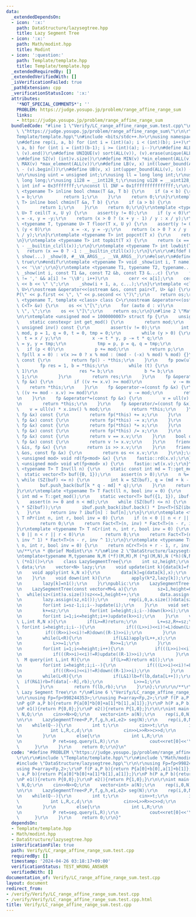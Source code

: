 ```yaml
---
data:
  _extendedDependsOn:
  - icon: ':x:'
    path: DataStructure/lazysegtree.hpp
    title: Lazy Segment Tree
  - icon: ':x:'
    path: Math/modint.hpp
    title: Modint
  - icon: ':question:'
    path: Template/template.hpp
    title: Template/template.hpp
  _extendedRequiredBy: []
  _extendedVerifiedWith: []
  _isVerificationFailed: true
  _pathExtension: cpp
  _verificationStatusIcon: ':x:'
  attributes:
    '*NOT_SPECIAL_COMMENTS*': ''
    PROBLEM: https://judge.yosupo.jp/problem/range_affine_range_sum
    links:
    - https://judge.yosupo.jp/problem/range_affine_range_sum
  bundledCode: "#line 1 \"Verify/LC_range_affine_range_sum.test.cpp\"\n#define PROBLEM\
    \ \"https://judge.yosupo.jp/problem/range_affine_range_sum\"\r\n\r\n#line 1 \"\
    Template/template.hpp\"\n#include <bits/stdc++.h>\r\nusing namespace std;\r\n\r\
    \n#define rep(i, a, b) for (int i = (int)(a); i < (int)(b); i++)\r\n#define rrep(i,\
    \ a, b) for (int i = (int)(b-1); i >= (int)(a); i--)\r\n#define ALL(v) (v).begin(),\
    \ (v).end()\r\n#define UNIQUE(v) sort(ALL(v)), (v).erase(unique(ALL(v)), (v).end())\r\
    \n#define SZ(v) (int)v.size()\r\n#define MIN(v) *min_element(ALL(v))\r\n#define\
    \ MAX(v) *max_element(ALL(v))\r\n#define LB(v, x) int(lower_bound(ALL(v), (x))\
    \ - (v).begin())\r\n#define UB(v, x) int(upper_bound(ALL(v), (x)) - (v).begin())\r\
    \n\r\nusing uint = unsigned int;\r\nusing ll = long long int;\r\nusing ull = unsigned\
    \ long long;\r\nusing i128 = __int128_t;\r\nusing u128 = __uint128_t;\r\nconst\
    \ int inf = 0x3fffffff;\r\nconst ll INF = 0x1fffffffffffffff;\r\n\r\ntemplate\
    \ <typename T> inline bool chmax(T &a, T b) {\r\n    if (a < b) {\r\n        a\
    \ = b;\r\n        return 1;\r\n    }\r\n    return 0;\r\n}\r\ntemplate <typename\
    \ T> inline bool chmin(T &a, T b) {\r\n    if (a > b) {\r\n        a = b;\r\n\
    \        return 1;\r\n    }\r\n    return 0;\r\n}\r\ntemplate <typename T, typename\
    \ U> T ceil(T x, U y) {\r\n    assert(y != 0);\r\n    if (y < 0)\r\n        x\
    \ = -x, y = -y;\r\n    return (x > 0 ? (x + y - 1) / y : x / y);\r\n}\r\ntemplate\
    \ <typename T, typename U> T floor(T x, U y) {\r\n    assert(y != 0);\r\n    if\
    \ (y < 0)\r\n        x = -x, y = -y;\r\n    return (x > 0 ? x / y : (x - y + 1)\
    \ / y);\r\n}\r\ntemplate <typename T> int popcnt(T x) {\r\n    return __builtin_popcountll(x);\r\
    \n}\r\ntemplate <typename T> int topbit(T x) {\r\n    return (x == 0 ? -1 : 63\
    \ - __builtin_clzll(x));\r\n}\r\ntemplate <typename T> int lowbit(T x) {\r\n \
    \   return (x == 0 ? -1 : __builtin_ctzll(x));\r\n}\r\n\r\n#ifdef LOCAL\r\n#define\
    \ show(...) _show(0, #__VA_ARGS__, __VA_ARGS__)\r\n#else\r\n#define show(...)\
    \ true\r\n#endif\r\ntemplate <typename T> void _show(int i, T name) {\r\n    cerr\
    \ << '\\n';\r\n}\r\ntemplate <typename T1, typename T2, typename... T3>\r\nvoid\
    \ _show(int i, const T1 &a, const T2 &b, const T3 &...c) {\r\n    for (; a[i]\
    \ != ',' && a[i] != '\\0'; i++)\r\n        cerr << a[i];\r\n    cerr << \":\"\
    \ << b << \" \";\r\n    _show(i + 1, a, c...);\r\n}\r\ntemplate <class T, class\
    \ U>\r\nostream &operator<<(ostream &os, const pair<T, U> &p) {\r\n    os << \"\
    P(\" << p.first << \", \" << p.second << \")\";\r\n    return os;\r\n}\r\ntemplate\
    \ <typename T, template <class> class C>\r\nostream &operator<<(ostream &os, const\
    \ C<T> &v) {\r\n    os << \"[\";\r\n    for (auto d : v)\r\n        os << d <<\
    \ \", \";\r\n    os << \"]\";\r\n    return os;\r\n}\n#line 2 \"Math/modint.hpp\"\
    \n\r\ntemplate <unsigned mod = 1000000007> struct fp {\r\n    unsigned v;\r\n\
    \    static constexpr int get_mod() {\r\n        return mod;\r\n    }\r\n    constexpr\
    \ unsigned inv() const {\r\n        assert(v != 0);\r\n        int x = v, y =\
    \ mod, p = 1, q = 0, t = 0, tmp = 0;\r\n        while (y > 0) {\r\n          \
    \  t = x / y;\r\n            x -= t * y, p -= t * q;\r\n            tmp = x, x\
    \ = y, y = tmp;\r\n            tmp = p, p = q, q = tmp;\r\n        }\r\n     \
    \   if (p < 0)\r\n            p += mod;\r\n        return p;\r\n    }\r\n    constexpr\
    \ fp(ll x = 0) : v(x >= 0 ? x % mod : (mod - (-x) % mod) % mod) {}\r\n    fp operator-()\
    \ const {\r\n        return fp() - *this;\r\n    }\r\n    fp pow(ull t) {\r\n\
    \        fp res = 1, b = *this;\r\n        while (t) {\r\n            if (t &\
    \ 1)\r\n                res *= b;\r\n            b *= b;\r\n            t >>=\
    \ 1;\r\n        }\r\n        return res;\r\n    }\r\n    fp &operator+=(const\
    \ fp &x) {\r\n        if ((v += x.v) >= mod)\r\n            v -= mod;\r\n    \
    \    return *this;\r\n    }\r\n    fp &operator-=(const fp &x) {\r\n        if\
    \ ((v += mod - x.v) >= mod)\r\n            v -= mod;\r\n        return *this;\r\
    \n    }\r\n    fp &operator*=(const fp &x) {\r\n        v = ull(v) * x.v % mod;\r\
    \n        return *this;\r\n    }\r\n    fp &operator/=(const fp &x) {\r\n    \
    \    v = ull(v) * x.inv() % mod;\r\n        return *this;\r\n    }\r\n    fp operator+(const\
    \ fp &x) const {\r\n        return fp(*this) += x;\r\n    }\r\n    fp operator-(const\
    \ fp &x) const {\r\n        return fp(*this) -= x;\r\n    }\r\n    fp operator*(const\
    \ fp &x) const {\r\n        return fp(*this) *= x;\r\n    }\r\n    fp operator/(const\
    \ fp &x) const {\r\n        return fp(*this) /= x;\r\n    }\r\n    bool operator==(const\
    \ fp &x) const {\r\n        return v == x.v;\r\n    }\r\n    bool operator!=(const\
    \ fp &x) const {\r\n        return v != x.v;\r\n    }\r\n    friend istream &operator>>(istream\
    \ &is, fp &x) {\r\n        return is >> x.v;\r\n    }\r\n    friend ostream &operator<<(ostream\
    \ &os, const fp &x) {\r\n        return os << x.v;\r\n    }\r\n};\r\n\r\ntemplate\
    \ <unsigned mod> void rd(fp<mod> &x) {\r\n    fastio::rd(x.v);\r\n}\r\ntemplate\
    \ <unsigned mod> void wt(fp<mod> x) {\r\n    fastio::wt(x.v);\r\n}\r\n\r\ntemplate\
    \ <typename T> T Inv(ll n) {\r\n    static const int md = T::get_mod();\r\n  \
    \  static vector<T> buf({0, 1});\r\n    assert(n > 0);\r\n    n %= md;\r\n   \
    \ while (SZ(buf) <= n) {\r\n        int k = SZ(buf), q = (md + k - 1) / k;\r\n\
    \        buf.push_back(buf[k * q - md] * q);\r\n    }\r\n    return buf[n];\r\n\
    }\r\n\r\ntemplate <typename T> T Fact(ll n, bool inv = 0) {\r\n    static const\
    \ int md = T::get_mod();\r\n    static vector<T> buf({1, 1}), ibuf({1, 1});\r\n\
    \    assert(n >= 0 and n < md);\r\n    while (SZ(buf) <= n) {\r\n        buf.push_back(buf.back()\
    \ * SZ(buf));\r\n        ibuf.push_back(ibuf.back() * Inv<T>(SZ(ibuf)));\r\n \
    \   }\r\n    return inv ? ibuf[n] : buf[n];\r\n}\r\n\r\ntemplate <typename T>\
    \ T nPr(int n, int r, bool inv = 0) {\r\n    if (n < 0 || n < r || r < 0)\r\n\
    \        return 0;\r\n    return Fact<T>(n, inv) * Fact<T>(n - r, inv ^ 1);\r\n\
    }\r\ntemplate <typename T> T nCr(int n, int r, bool inv = 0) {\r\n    if (n <\
    \ 0 || n < r || r < 0)\r\n        return 0;\r\n    return Fact<T>(n, inv) * Fact<T>(r,\
    \ inv ^ 1) * Fact<T>(n - r, inv ^ 1);\r\n}\r\ntemplate <typename T> T nHr(int\
    \ n, int r, bool inv = 0) {\r\n    return nCr<T>(n + r - 1, r, inv);\r\n}\r\n\r\
    \n/**\r\n * @brief Modint\r\n */\n#line 2 \"DataStructure/lazysegtree.hpp\"\n\r\
    \ntemplate<typename M,typename N,M (*f)(M,M),M (*g)(M,N),N (*h)(N,N),M (*m1)(),N\
    \ (*n1)()>\r\n    class LazySegmentTree{\r\n    int sz,height;\r\n    vector<M>\
    \ data;\r\n    vector<N> lazy;\r\n    void update(int k){data[k]=f(data[k*2],data[k*2+1]);}\r\
    \n    void apply(int k,N x){\r\n        data[k]=g(data[k],x);\r\n        if(k<sz)lazy[k]=h(lazy[k],x);\r\
    \n    }\r\n    void down(int k){\r\n        apply(k*2,lazy[k]);\r\n        apply(k*2+1,lazy[k]);\r\
    \n        lazy[k]=n1();\r\n    }\r\npublic:\r\n    LazySegmentTree(int n=0):LazySegmentTree(vector<M>(n,m1())){}\r\
    \n    LazySegmentTree(const vector<M>& a){\r\n        sz=1,height=0;\r\n     \
    \   while(sz<(int)a.size())sz<<=1,height++;\r\n        data.assign(2*sz,m1());\r\
    \n        lazy.assign(sz,n1());\r\n        rep(i,0,a.size())data[sz+i]=a[i];\r\
    \n        for(int i=sz-1;i;i--)update(i);\r\n    }\r\n    void set(int k,M x){\r\
    \n        k+=sz;\r\n        for(int i=height;i;i--)down(k>>i);\r\n        data[k]=x;\r\
    \n        for(int i=1;i<=height;i++)update(k>>i);\r\n    }\r\n    void update(int\
    \ L,int R,N x){\r\n        if(L>=R)return;\r\n        L+=sz,R+=sz;\r\n       \
    \ for(int i=height;i;i--){\r\n            if(((L>>i)<<i)!=L)down(L>>i);\r\n  \
    \          if(((R>>i)<<i)!=R)down((R-1)>>i);\r\n        }\r\n        int lb=L,rb=R;\r\
    \n        while(L<R){\r\n            if(L&1)apply(L++,x);\r\n            if(R&1)apply(--R,x);\r\
    \n            L>>=1;\r\n            R>>=1;\r\n        }\r\n        L=lb,R=rb;\r\
    \n        for(int i=1;i<=height;i++){\r\n            if(((L>>i)<<i)!=L)update(L>>i);\r\
    \n            if(((R>>i)<<i)!=R)update((R-1)>>i);\r\n        }\r\n    }\r\n  \
    \  M query(int L,int R){\r\n        if(L>=R)return m1();\r\n        L+=sz,R+=sz;\r\
    \n        for(int i=height;i;i--){\r\n            if(((L>>i)<<i)!=L)down(L>>i);\r\
    \n            if(((R>>i)<<i)!=R)down((R-1)>>i);\r\n        }\r\n        M lb=m1(),rb=m1();\r\
    \n        while(L<R){\r\n            if(L&1)lb=f(lb,data[L++]);\r\n          \
    \  if(R&1)rb=f(data[--R],rb);\r\n            L>>=1;\r\n            R>>=1;\r\n\
    \        }\r\n        return f(lb,rb);\r\n    }\r\n};\r\n\r\n/**\r\n * @brief\
    \ Lazy Segment Tree\r\n */\n#line 6 \"Verify/LC_range_affine_range_sum.test.cpp\"\
    \n\r\nusing Fp=fp<998244353>;\r\nusing P=array<Fp,2>;\r\nP f(P a,P b){return P{a[0]+b[0],a[1]+b[1]};}\r\
    \nP g(P a,P b){return P{a[0]*b[0]+a[1]*b[1],a[1]};}\r\nP h(P a,P b){return P{a[0]*b[0],a[1]*b[0]+b[1]};}\r\
    \nP e1(){return P{0,0};}\r\nP e2(){return P{1,0};}\r\n\r\nint main(){\r\n    int\
    \ N,Q;\r\n    cin>>N>>Q;\r\n    vector<int> a(N);\r\n    rep(i,0,N)cin>>a[i];\r\
    \n\r\n    LazySegmentTree<P,P,f,g,h,e1,e2> seg(N);\r\n    rep(i,0,N)seg.set(i,P{a[i],1});\r\
    \n    while(Q--){\r\n        int t;\r\n        cin>>t;\r\n        if(t==0){\r\n\
    \            int L,R,c,d;\r\n            cin>>L>>R>>c>>d;\r\n            seg.update(L,R,P{c,d});\r\
    \n        }\r\n        else{\r\n            int L,R;\r\n            cin>>L>>R;\r\
    \n            P ret=seg.query(L,R);\r\n            cout<<ret[0]<<'\\n';\r\n  \
    \      }\r\n    }\r\n    return 0;\r\n}\n"
  code: "#define PROBLEM \"https://judge.yosupo.jp/problem/range_affine_range_sum\"\
    \r\n\r\n#include \"Template/template.hpp\"\r\n#include \"Math/modint.hpp\"\r\n\
    #include \"DataStructure/lazysegtree.hpp\"\r\n\r\nusing Fp=fp<998244353>;\r\n\
    using P=array<Fp,2>;\r\nP f(P a,P b){return P{a[0]+b[0],a[1]+b[1]};}\r\nP g(P\
    \ a,P b){return P{a[0]*b[0]+a[1]*b[1],a[1]};}\r\nP h(P a,P b){return P{a[0]*b[0],a[1]*b[0]+b[1]};}\r\
    \nP e1(){return P{0,0};}\r\nP e2(){return P{1,0};}\r\n\r\nint main(){\r\n    int\
    \ N,Q;\r\n    cin>>N>>Q;\r\n    vector<int> a(N);\r\n    rep(i,0,N)cin>>a[i];\r\
    \n\r\n    LazySegmentTree<P,P,f,g,h,e1,e2> seg(N);\r\n    rep(i,0,N)seg.set(i,P{a[i],1});\r\
    \n    while(Q--){\r\n        int t;\r\n        cin>>t;\r\n        if(t==0){\r\n\
    \            int L,R,c,d;\r\n            cin>>L>>R>>c>>d;\r\n            seg.update(L,R,P{c,d});\r\
    \n        }\r\n        else{\r\n            int L,R;\r\n            cin>>L>>R;\r\
    \n            P ret=seg.query(L,R);\r\n            cout<<ret[0]<<'\\n';\r\n  \
    \      }\r\n    }\r\n    return 0;\r\n}"
  dependsOn:
  - Template/template.hpp
  - Math/modint.hpp
  - DataStructure/lazysegtree.hpp
  isVerificationFile: true
  path: Verify/LC_range_affine_range_sum.test.cpp
  requiredBy: []
  timestamp: '2024-04-26 03:18:17+09:00'
  verificationStatus: TEST_WRONG_ANSWER
  verifiedWith: []
documentation_of: Verify/LC_range_affine_range_sum.test.cpp
layout: document
redirect_from:
- /verify/Verify/LC_range_affine_range_sum.test.cpp
- /verify/Verify/LC_range_affine_range_sum.test.cpp.html
title: Verify/LC_range_affine_range_sum.test.cpp
---
```

